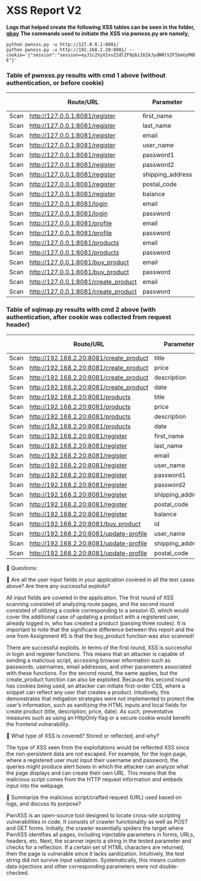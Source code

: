 # XSS Report V2

**Logs that helped create the following XSS tables can be seen in the folder, [qbay](https://github.com/nathank77/CMPE327-Group7/tree/main/qbay)**
**The commands used to initiate the XSS via pwnxss.py are namely,**
```
python pwnxss.py -u http://127.0.0.1:8081/
python pwnxss.py -u http://192.168.2.20:8081/ --cookie='{"session":"session=eyJ1c2VyX2xvZ2dlZF9pbiI6IkJydWNlV2F5bmUyM0BnbWFpbC5jb20ifQ.YbI36g.dcVuzmrZsGZPe0v9V7zVWL3Ul-E"}'
```

### Table of pwnxss.py results with cmd 1 above (without authentication, or before cookie)

|      |            Route/URL           | Parameter |       XSS successful?      |
|------|--------------------------------|-----------|----------------------------|
| Scan | http://127.0.0.1:8081/register | first_name|             YES            |
| Scan | http://127.0.0.1:8081/register | last_name |             YES            |
| Scan | http://127.0.0.1:8081/register | email     |             YES            |          
| Scan | http://127.0.0.1:8081/register | user_name |             YES            |
| Scan | http://127.0.0.1:8081/register | password1 |             YES            |
| Scan | http://127.0.0.1:8081/register | password2 |             YES            | 
| Scan | http://127.0.0.1:8081/register | shipping_address |      YES            |
| Scan | http://127.0.0.1:8081/register | postal_code |           YES            |
| Scan | http://127.0.0.1:8081/register | balance   |             YES            |
| Scan | http://127.0.0.1:8081/login    | email     |             YES            | 
| Scan | http://127.0.0.1:8081/login    | password  |             YES            |                       
| Scan | http://127.0.0.1:8081/profile  | email     |             NO             | 
| Scan | http://127.0.0.1:8081/profile  | password  |             NO             | 
| Scan | http://127.0.0.1:8081/products | email     |             NO             |
| Scan | http://127.0.0.1:8081/products | password  |             NO             |
| Scan | http://127.0.0.1:8081/buy_product | email  |             NO             |
| Scan | http://127.0.0.1:8081/buy_product | password |           NO             |      
| Scan | http://127.0.0.1:8081/create_product | email |           NO             |          
| Scan | http://127.0.0.1:8081/create_product | password |        NO             |

### Table of sqlmap.py results with cmd 2 above (with authentication, after cookie was collected from request header)

|      |            Route/URL           | Parameter |       XSS successful?      |
|------|--------------------------------|-----------|----------------------------|
| Scan | http://192.168.2.20:8081/create_product | title |             YES       |
| Scan | http://192.168.2.20:8081/create_product | price |             YES       |
| Scan | http://192.168.2.20:8081/create_product | description |       YES       |          
| Scan | http://192.168.2.20:8081/create_product | date |              YES       |
| Scan | http://192.168.2.20:8081/products | title |                   NO        |
| Scan | http://192.168.2.20:8081/products | price |                   NO        |
| Scan | http://192.168.2.20:8081/products | description |             NO        |          
| Scan | http://192.168.2.20:8081/products | date |                    NO        |
| Scan | http://192.168.2.20:8081/register | first_name |              YES       |
| Scan | http://192.168.2.20:8081/register | last_name |               YES       | 
| Scan | http://192.168.2.20:8081/register | email |                   YES       |                       
| Scan | http://192.168.2.20:8081/register | user_name |               YES       | 
| Scan | http://192.168.2.20:8081/register | password1 |               YES       | 
| Scan | http://192.168.2.20:8081/register | password2 |               YES       |
| Scan | http://192.168.2.20:8081/register | shipping_address |        YES       |
| Scan | http://192.168.2.20:8081/register | postal_code |             YES       |
| Scan | http://192.168.2.20:8081/register | balance |                 YES       |      
| Scan | http://192.168.2.20:8081/buy_product | id |                   NO        |    
| Scan | http://192.168.2.20:8081/update-profile | user_name |         NO        |          
| Scan | http://192.168.2.20:8081/update-profile | shipping_address |  NO        |
| Scan | http://192.168.2.20:8081/update-profile | postal_code |       NO        |

📖 Questions:

🚢 Are all the user input fields in your application covered in all the test cases above? Are there any successful exploits?

All input fields are covered in the application. The first round of XSS scanning consisted of analyzing route pages, and the second round consisted of utilizing a cookie corresponding to a session ID, which would cover the additional case of updating a product with a registered user, already logged in, who has created a product (passing three routes). It is important to note that the significane difference between this report and the one from Assignment #5 is that the buy_product function was also scanned!

There are successful exploits. In terms of the first round, XSS is successful in login and register functions. This means that an attacker is capable of sending a malicious script, accessing browser information such as passwords, usernames, email addresses, and other parameters associated with these functions. For the second round, the same applies, but the create_product function can also be exploited. Because this second round has cookies being used, an attacker can initiate first-order CSS, where a snippet can reflect any user that creates a product. Intuitively, this demonstrates that mitigation strategies were not implemented to protect the user’s information, such as sanitizing the HTML inputs and local fields for create product (title, description, price, date). As such, preventative measures such as using an HttpOnly flag or a secure cookie would benefit the frontend vulnerability.

🚢 What type of XSS is covered? Stored or reflected, and why?

The type of XSS seen from the exploitations would be reflected XSS since the non-persistent data are not escaped. For example, for the login page, where a registered user must input their username and password, the queries might produce alert boxes in which the attacker can analyze what the page displays and can create their own URL. This means that the malicious script comes from the HTTP request information and embeds input into the webpage.

🚢 Summarize the malicious script/crafted request (URL) used based on logs, and discuss its purpose?

PwnXSS is an open-source tool designed to locate cross-site scripting vulnerabilities in code. It consists of crawler functionality as well as POST and GET forms. Initially, the crawler essentially spiders the target where PwnXSS identifies all pages, including injectable parameters in forms, URLs, headers, etc. Next, the scanner injects a string in the tested parameter and checks for a reflection. If a certain set of HTML characters are returned, then the page is vulnerable since it lacks sanitization. Intuitively, the test string did not survive input validation. Systematically, this means custom data injections and other corresponding parameters were not double-checked.
